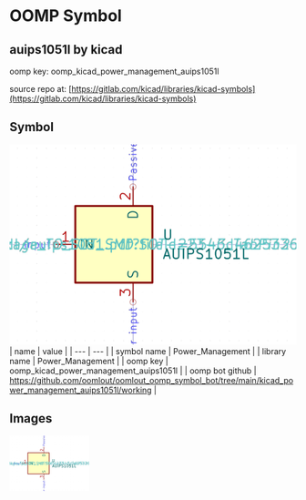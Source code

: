 # OOMP Symbol  
## auips1051l  by kicad  
  
oomp key: oomp_kicad_power_management_auips1051l  
  
source repo at: [https://gitlab.com/kicad/libraries/kicad-symbols](https://gitlab.com/kicad/libraries/kicad-symbols)  
## Symbol  
  
[![working.png](working_600.png)](working.png)  
| name | value | 
| --- | --- | 
| symbol name | Power_Management | 
| library name | Power_Management | 
| oomp key | oomp_kicad_power_management_auips1051l | 
| oomp bot github | https://github.com/oomlout/oomlout_oomp_symbol_bot/tree/main/kicad_power_management_auips1051l/working | 
## Images  
  
[![working.png](working_140.png)](working.png)  
